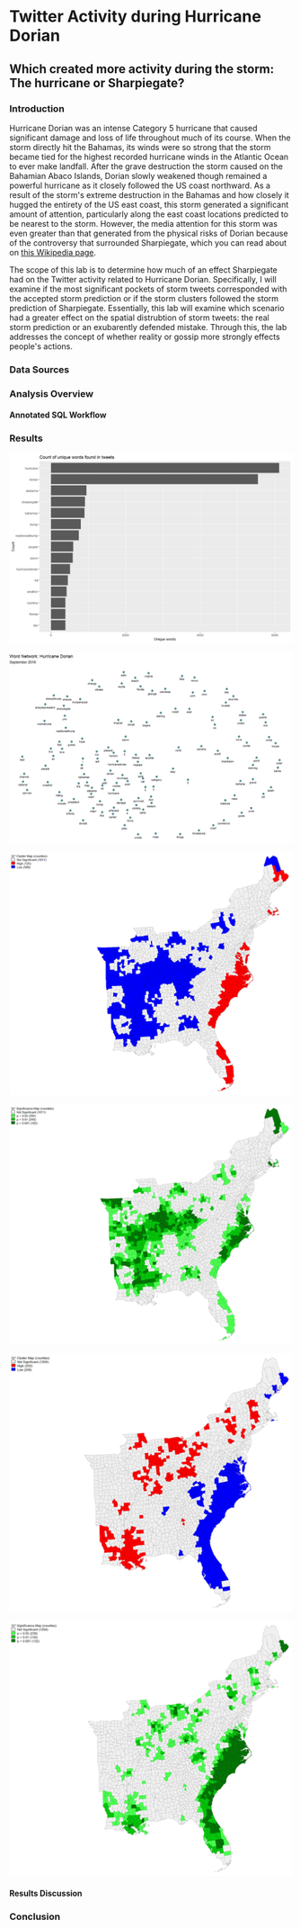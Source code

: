 # Twitter Activity during Hurricane Dorian
## Which created more activity during the storm: The hurricane or Sharpiegate?

### Introduction

Hurricane Dorian was an intense Category 5 hurricane that caused significant damage and loss of life throughout much of its course. When the storm directly hit the Bahamas, its winds were so strong that the storm became tied for the highest recorded hurricane winds in the Atlantic Ocean to ever make landfall. After the grave destruction the storm caused on the Bahamian Abaco Islands, Dorian slowly weakened though remained a powerful hurricane as it closely followed the US coast northward. As a result of the storm's extreme destruction in the Bahamas and how closely it hugged the entirety of the US east coast, this storm generated a significant amount of attention, particularly along the east coast locations predicted to be nearest to the storm. However, the media attention for this storm was even greater than that generated from the physical risks of Dorian because of the controversy that surrounded Sharpiegate, which you can read about on [this Wikipedia page](https://en.wikipedia.org/wiki/Hurricane_Dorian%E2%80%93Alabama_controversy). 

The scope of this lab is to determine how much of an effect Sharpiegate had on the Twitter activity related to Hurricane Dorian. Specifically, I will examine if the most significant pockets of storm tweets corresponded with the accepted storm prediction or if the storm clusters followed the storm prediction of Sharpiegate. Essentially, this lab will examine which scenario had a greater effect on the spatial distrubtion of storm tweets: the real storm prediction or an exubarently defended mistake. Through this, the lab addresses the concept of whether reality or gossip more strongly effects people's actions.

### Data Sources

### Analysis Overview

#### Annotated SQL Workflow

### Results

![word_twitter_activity](/qgis/lab_8/dorian_words.png)

![twitter_word_association](/qgis/lab_8/word_network.png)

![hotspot_map_tweets_per_10000ppl](/qgis/lab_8/counties_hotcold_pp05.png)

![pp_values_tweets_per_10000](/qgis/lab_8/counties_normalized_with_population.png)

![hotcold_normalized_tweet_difference](/qgis/lab_8/counties_ndti.png)

![pp_values_normalized_tweet_difference](/qgis/lab_8/counties_ndti_ppvalues.png)


#### Results Discussion

### Conclusion


